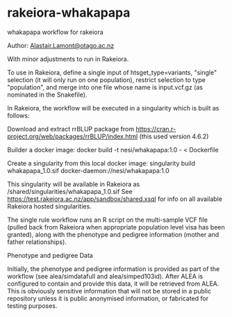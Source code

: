 # rakeiora-whakapapa
whakapapa workflow for rakeiora

Author: Alastair.Lamont@otago.ac.nz

With minor adjustments to run in Rakeiora.

To use in Rakeiora, define a single input of htsget_type=variants,
"single" selection (it will only run on one population), restrict
selection to type "population", and merge into one file whose name
is input.vcf.gz (as nominated in the Snakefile).

In Rakeiora, the workflow will be executed in a singularity which 
is built as follows:

Download and extract rrBLUP package from
https://cran.r-project.org/web/packages/rrBLUP/index.html
(this used version 4.6.2)

Builder a docker image:
docker build -t nesi/whakapapa:1.0 - < Dockerfile

Create a singularity from this local docker image:
singularity build whakapapa_1.0.sif docker-daemon://nesi/whakapapa:1.0

This singularity will be available in Rakeiora as
    /shared/singularities/whakapapa_1.0.sif
See https://test.rakeiora.ac.nz/app/sandbox/shared.xsql for info
on all available Rakeiora hosted singularities.

The single rule workflow runs an R script on the multi-sample VCF
file (pulled back from Rakeiora when appropriate population level
visa has been granted), along with the phenotype and pedigree
information (mother and father relationships).

Phenotype and pedigree Data

Initially, the phenotype and pedigree information is provided as part of the
workflow (see alea/simdatafull and alea/simped103id).
After ALEA is configured to contain and provide this data, it will be retrieved
from ALEA. This is obviously sensitive information that will not be stored
in a public repository unless it is public anonymised information, or fabricated
for testing purposes.
